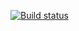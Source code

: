 [![Build status](https://ci.appveyor.com/api/projects/status/jcyfyiuld3xfka3l?svg=true)](https://ci.appveyor.com/project/alekseiKu/dz1-2-oye2o)


